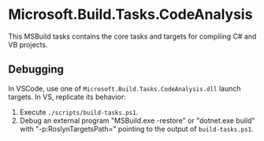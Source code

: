 # Microsoft.Build.Tasks.CodeAnalysis

This MSBuild tasks contains the core tasks and targets for compiling C# and VB projects.  

## Debugging

In VSCode, use one of `Microsoft.Build.Tasks.CodeAnalysis.dll` launch targets.
In VS, replicate its behavior:
1. Execute `./scripts/build-tasks.ps1`.
1. Debug an external program "MSBuild.exe -restore" or "dotnet.exe build" with "-p:RoslynTargetsPath=" pointing to the output of `build-tasks.ps1`.
